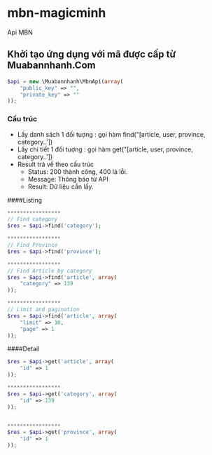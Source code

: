 mbn-magicminh
===============

Api MBN

## Khởi tạo ứng dụng với mã được cấp từ Muabannhanh.Com
```php
$api = new \Muabannhanh\MbnApi(array(
    "public_key" => "",
    "private_key" => ""
));

```

### Cấu trúc
* Lấy danh sách 1 đối tuợng : gọi hàm find("[article, user, province, category..'])
* Lấy chi tiết 1 đối tuợng : gọi hàm get("[article, user, province, category..'])
* Result trả về theo cấu trúc 
    * Status: 200 thành công, 400 là lỗi.
    * Message: Thông báo từ API
    * Result: Dữ liệu cần lấy.
    
    

####Listing
```php
*****************
// Find category
$res = $api->find('category');

*****************
// Find Province
$res = $api->find('province');

*****************
// Find Article by category
$res = $api->find('article', array(
    "category" => 139
));

*****************
// Limit and pagination
$res = $api->find('article', array(
    "limit" => 10,
    "page" => 1
));
```

####Detail
```php
$res = $api->get('article', array(
    "id" => 1
));

*****************
$res = $api->get('category', array(
    "id" => 139
));


*****************
$res = $api->get('province', array(
    "id" => 1
));
```